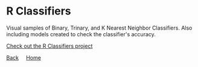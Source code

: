 <link rel="stylesheet" href="/assets/css/main.css">

# R Classifiers

<div class="group" markdown="1">

Visual samples of Binary, Trinary, and K Nearest Neighbor Classifiers.  Also including models created to check the classifier's accuracy.

[Check out the R Classifiers project](https://github.com/michelle-bh/michelle-bh.github.io/tree/main/Projects-Using-R/R-Classifiers)

</div>

[Back](../README.md) &nbsp; &nbsp; [Home](https://michelle-bh.github.io/)

